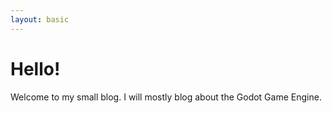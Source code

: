 ```yaml
---
layout: basic
---
```


# Hello!

Welcome to my small blog. I will mostly blog about the Godot Game Engine.
